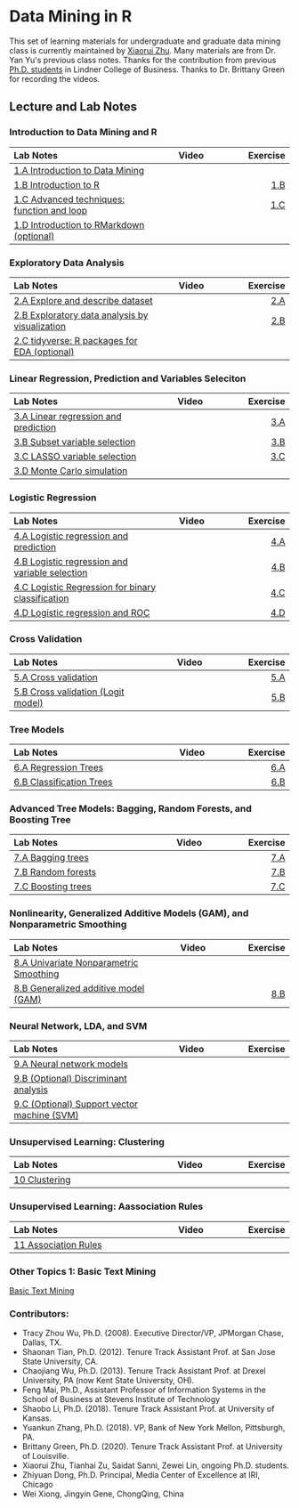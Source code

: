 # Data Mining in R

This set of learning materials for undergraduate and graduate data mining class is currently maintained by [Xiaorui Zhu](https://homepages.uc.edu/~zhuxr/). Many materials are from Dr. Yan Yu's previous class notes. Thanks for the contribution from previous [Ph.D. students](#bottom) in Lindner College of Business. Thanks to Dr. Brittany Green for recording the videos. 


## Lecture and Lab Notes

### Introduction to Data Mining and R

<style>
table th:first-of-type {
    width: 480px;
}
table th:nth-of-type(2) {
    width: 160px;
}
table th:nth-of-type(3) {
    width: 160px;
}
</style>


| Lab Notes |  Video | Exercise |
|:----------|:-------------:|------:|
| [1.A Introduction to Data Mining](lecture/1.A_IntroDM.html)                   |       |                                  |
| [1.B Introduction to R](lecture/1.B_IntroR.html)                              |       | [1.B](lecture/1.B_Exercise.html) |
| [1.C Advanced techniques: function and loop](lecture/1.C_IntroFuncLoop.html)  |       | [1.C](lecture/1.C_Exercise.html) |
| [1.D Introduction to RMarkdown (optional)](lecture/1.D_IntroMarkdown.html)    |       |                                  |

### Exploratory Data Analysis

| Lab Notes |  Video | Exercise |
|:----------|:-------------:|------:|
| [2.A Explore and describe dataset](lecture/2.A_ExploratoryAnalyses.html)     |            | [2.A](lecture/2.A_Exercise.html)  |
| [2.B Exploratory data analysis by visualization](lecture/2.B_EDA_Vis.html)   |            | [2.B](lecture/2.B_Exercise.html) |
| [2.C tidyverse: R packages for EDA (optional)](lecture/2.C_tidyverse.html)   |            |                                   |

### Linear Regression, Prediction and Variables Seleciton

| Lab Notes |  Video | Exercise |
|:----------|:-------------:|------:|
| [3.A Linear regression and prediction](lecture/3.A_LinearReg.html)           |            | [3.A](lecture/3.A_Exercise.html)  |
| [3.B Subset variable selection](lecture/3.B_SubsetVS.html)                   |            | [3.B](lecture/3.B_Exercise.html)  |
| [3.C LASSO variable selection](lecture/3.C_LASSO.html)                      |            | [3.C](lecture/3.C_Exercise.html)  |
| [3.D Monte Carlo simulation](lecture/3.D_Simulation.html)                      |          |                                   |

### Logistic Regression

| Lab Notes |  Video | Exercise |
|:----------|:-------------:|------:|
| [4.A Logistic regression and prediction](lecture/4.A_LogisticReg.html)                            |            | [4.A](lecture/4.A_Exercise.html) |
| [4.B Logistic regression and variable selection](lecture/4.B_LogisticReg_VS.html)                 |            | [4.B](lecture/4.B_Exercise.html) |
| [4.C Logistic Regression for binary classification](lecture/4.C_LogisticReg_Classification.html)  |            | [4.C](lecture/4.C_Exercise.html) |
| [4.D Logistic regression and ROC](lecture/4.D_LogisticReg_ROC.html)                               |            | [4.D](lecture/4.D_Exercise.html) |

### Cross Validation

| Lab Notes |  Video | Exercise |
|:----------|:-------------:|------:|
| [5.A Cross validation](lecture/5.A_CrossValidation.html)                      |            | [5.A](lecture/5.A_CV_Exercise.html)  |
| [5.B Cross validation (Logit model)](lecture/5.B_CrossValidationLogit.html)   |            | [5.B](lecture/5.B_CV_Exercise.html) |

### Tree Models

| Lab Notes |  Video | Exercise |
|:----------|:-------------:|------:|
| [6.A Regression Trees](lecture/5.A_RegTree.html)       |            | [6.A](lecture/5.A_Exercise.html)  |
| [6.B Classification Trees](lecture/5.B_ClassTree.html) |            | [6.B](lecture/5.B_Exercise.html) |

### Advanced Tree Models: Bagging, Random Forests, and Boosting Tree

| Lab Notes                                             |  Video     | Exercise                         |
|:------------------------------------------------------|:----------:|---------------------------------:|
| [7.A Bagging trees](lecture/7.A_Bagging.html)          |            | [7.A](lecture/7.A_Exercise.html) |
| [7.B Random forests](lecture/7.B_RandomForests.html)  |            | [7.B](lecture/7.B_Exercise.html) |
| [7.C Boosting trees](lecture/7.C_Boosting.html)        |            | [7.C](lecture/7.C_Exercise.html) |

### Nonlinearity, Generalized Additive Models (GAM), and Nonparametric Smoothing

| Lab Notes |  Video | Exercise |
|:----------|:-------------:|------:|
| [8.A Univariate Nonparametric Smoothing](lecture/6.A_BeyondLinearity.html)   |            |  |
| [8.B Generalized additive model (GAM)](lecture/6.B_GAM.html)                 |            | [8.B](lecture/6.B_Exercise.html) |

### Neural Network, LDA, and SVM 

| Lab Notes |  Video | Exercise |
|:----------|:-------------:|------:|
| [9.A Neural network models](lecture/6.D_NeuralNet.html)           |            |  |
| [9.B (Optional) Discriminant analysis](lecture/6.C_DiscriminantAnalysis.html)|            |   |
| [9.C (Optional) Support vector machine (SVM)](lecture/6.E_SVM.html)          |            |   |

### Unsupervised Learning: Clustering

| Lab Notes |  Video | Exercise |
|:----------|:-------------:|------:|
| [10 Clustering](lecture/10.A_Clustering.html)           |            |  |

### Unsupervised Learning: Aassociation Rules

| Lab Notes |  Video | Exercise |
|:----------|:-------------:|------:|
| [11 Association Rules](lecture/10.B_AssociationRules.html)|            |  |

### Other Topics 1: Basic Text Mining

[Basic Text Mining](lecture/Basic_Text_Mining.html)


<a id="bottom"></a>

### Contributors: 
- Tracy Zhou Wu, Ph.D. (2008). Executive Director/VP, JPMorgan Chase, Dallas, TX.  
- Shaonan Tian, Ph.D. (2012). Tenure Track Assistant Prof. at San Jose State University, CA. 
- Chaojiang Wu, Ph.D. (2013). Tenure Track Assistant Prof. at Drexel University, PA (now Kent State University, OH).
- Feng Mai, Ph.D., Assistant Professor of Information Systems in the School of Business at Stevens Institute of Technology
- Shaobo Li, Ph.D. (2018). Tenure Track Assistant Prof. at University of Kansas.
- Yuankun Zhang, Ph.D. (2018). VP, Bank of New York Mellon, Pittsburgh, PA.
- Brittany Green, Ph.D. (2020). Tenure Track Assistant Prof. at University of Louisville.
- Xiaorui Zhu, Tianhai Zu, Saidat Sanni, Zewei Lin, ongoing Ph.D. students.
- Zhiyuan Dong, Ph.D. Principal, Media Center of Excellence at IRI, Chicago
- Wei Xiong, Jingyin Gene, ChongQing, China
